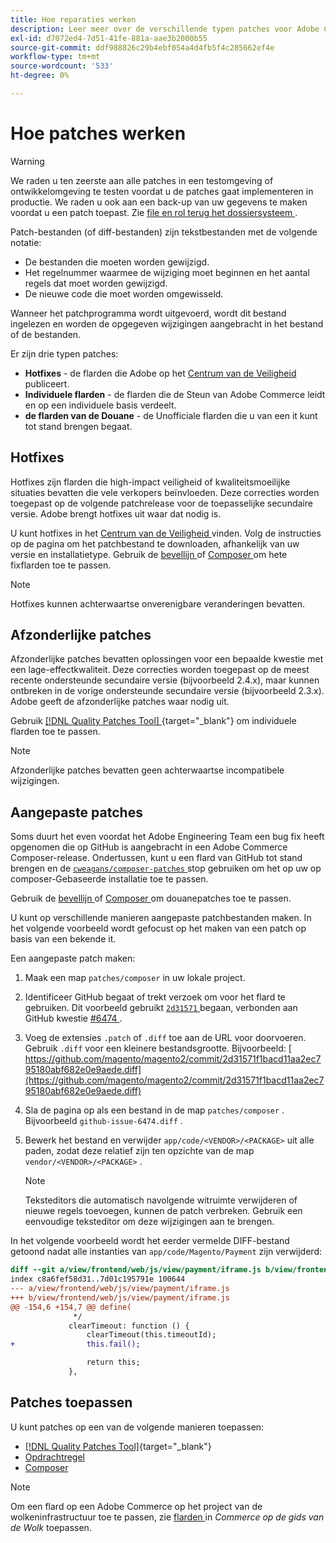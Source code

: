 ```yaml
---
title: Hoe reparaties werken
description: Leer meer over de verschillende typen patches voor Adobe Commerce en hoe ze werken.
exl-id: d7072ed4-7d51-41fe-881a-aae3b2000b55
source-git-commit: ddf988826c29b4ebf054a4d4fb5f4c285662ef4e
workflow-type: tm+mt
source-wordcount: '533'
ht-degree: 0%

---
```


# Hoe patches werken

>[!WARNING]
>
>We raden u ten zeerste aan alle patches in een testomgeving of ontwikkelomgeving te testen voordat u de patches gaat implementeren in productie. We raden u ook aan een back-up van uw gegevens te maken voordat u een patch toepast. Zie [ file en rol terug het dossiersysteem ](../../installation/tutorials/backup.md).

Patch-bestanden (of diff-bestanden) zijn tekstbestanden met de volgende notatie:

- De bestanden die moeten worden gewijzigd.
- Het regelnummer waarmee de wijziging moet beginnen en het aantal regels dat moet worden gewijzigd.
- De nieuwe code die moet worden omgewisseld.

Wanneer het patchprogramma wordt uitgevoerd, wordt dit bestand ingelezen en worden de opgegeven wijzigingen aangebracht in het bestand of de bestanden.

Er zijn drie typen patches:

- **Hotfixes** - de flarden die Adobe op het [ Centrum van de Veiligheid ](https://magento.com/security/patches) publiceert.
- **Individuele flarden** - de flarden die de Steun van Adobe Commerce leidt en op een individuele basis verdeelt.
- **de flarden van de Douane** - de Unofficiale flarden die u van een it kunt tot stand brengen begaat.

## Hotfixes

Hotfixes zijn flarden die high-impact veiligheid of kwaliteitsmoeilijke situaties bevatten die vele verkopers beïnvloeden. Deze correcties worden toegepast op de volgende patchrelease voor de toepasselijke secundaire versie. Adobe brengt hotfixes uit waar dat nodig is.

U kunt hotfixes in het [ Centrum van de Veiligheid ](https://magento.com/security/patches) vinden. Volg de instructies op de pagina om het patchbestand te downloaden, afhankelijk van uw versie en installatietype. Gebruik de [ bevellijn ](../patches/apply.md#) of [ Composer ](../patches/apply.md) om hete fixflarden toe te passen.

>[!NOTE]
>
>Hotfixes kunnen achterwaartse onverenigbare veranderingen bevatten.

## Afzonderlijke patches

Afzonderlijke patches bevatten oplossingen voor een bepaalde kwestie met een lage-effectkwaliteit. Deze correcties worden toegepast op de meest recente ondersteunde secundaire versie (bijvoorbeeld 2.4.x), maar kunnen ontbreken in de vorige ondersteunde secundaire versie (bijvoorbeeld 2.3.x). Adobe geeft de afzonderlijke patches waar nodig uit.

Gebruik [[!DNL Quality Patches Tool] ](https://experienceleague.adobe.com/tools/commerce-quality-patches/index.html){target="_blank"} om individuele flarden toe te passen.

>[!NOTE]
>
>Afzonderlijke patches bevatten geen achterwaartse incompatibele wijzigingen.

## Aangepaste patches

Soms duurt het even voordat het Adobe Engineering Team een bug fix heeft opgenomen die op GitHub is aangebracht in een Adobe Commerce Composer-release. Ondertussen, kunt u een flard van GitHub tot stand brengen en de [`cweagans/composer-patches` ](https://github.com/cweagans/composer-patches/) stop gebruiken om het op uw op composer-Gebaseerde installatie toe te passen.

Gebruik de [ bevellijn ](apply.md#command-line) of [ Composer ](apply.md#composer) om douanepatches toe te passen.

U kunt op verschillende manieren aangepaste patchbestanden maken. In het volgende voorbeeld wordt gefocust op het maken van een patch op basis van een bekende it.

Een aangepaste patch maken:

1. Maak een map `patches/composer` in uw lokale project.
1. Identificeer GitHub begaat of trekt verzoek om voor het flard te gebruiken. Dit voorbeeld gebruikt [`2d31571` ](https://github.com/magento/magento2/commit/2d31571f1bacd11aa2ec795180abf682e0e9aede) begaan, verbonden aan GitHub kwestie [ #6474 ](https://github.com/magento/magento2/issues/6474).
1. Voeg de extensies `.patch` of `.diff` toe aan de URL voor doorvoeren. Gebruik `.diff` voor een kleinere bestandsgrootte. Bijvoorbeeld: [ https://github.com/magento/magento2/commit/2d31571f1bacd11aa2ec795180abf682e0e9aede.diff](https://github.com/magento/magento2/commit/2d31571f1bacd11aa2ec795180abf682e0e9aede.diff)
1. Sla de pagina op als een bestand in de map `patches/composer` . Bijvoorbeeld `github-issue-6474.diff` .
1. Bewerk het bestand en verwijder `app/code/<VENDOR>/<PACKAGE>` uit alle paden, zodat deze relatief zijn ten opzichte van de map `vendor/<VENDOR>/<PACKAGE>` .

   >[!NOTE]
   >
   >Teksteditors die automatisch navolgende witruimte verwijderen of nieuwe regels toevoegen, kunnen de patch verbreken. Gebruik een eenvoudige teksteditor om deze wijzigingen aan te brengen.

In het volgende voorbeeld wordt het eerder vermelde DIFF-bestand getoond nadat alle instanties van `app/code/Magento/Payment` zijn verwijderd:

```diff
diff --git a/view/frontend/web/js/view/payment/iframe.js b/view/frontend/web/js/view/payment/iframe.js
index c8a6fef58d31..7d01c195791e 100644
--- a/view/frontend/web/js/view/payment/iframe.js
+++ b/view/frontend/web/js/view/payment/iframe.js
@@ -154,6 +154,7 @@ define(
              */
             clearTimeout: function () {
                 clearTimeout(this.timeoutId);
+                this.fail();

                 return this;
             },
```

## Patches toepassen

U kunt patches op een van de volgende manieren toepassen:

- [[!DNL Quality Patches Tool]](https://experienceleague.adobe.com/tools/commerce-quality-patches/index.html){target="_blank"}
- [Opdrachtregel](/help/upgrade/patches/apply.md#command-line)
- [Composer](/help/upgrade/patches/apply.md#composer)

>[!NOTE]
>
>Om een flard op een Adobe Commerce op het project van de wolkeninfrastructuur toe te passen, zie [ flarden ](https://experienceleague.adobe.com/docs/commerce-cloud-service/user-guide/develop/upgrade/apply-patches.html) in _Commerce op de gids van de Wolk_ toepassen.

